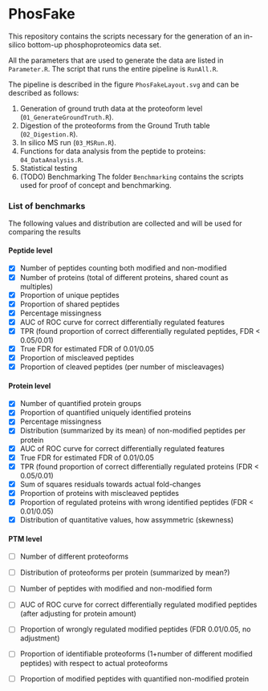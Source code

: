 # PhosFake

This repository contains the scripts necessary for the generation of an in-silico bottom-up phosphoproteomics data set. 

All the parameters that are used to generate the data are listed in `Parameter.R`. The script that runs the entire pipeline is `RunAll.R`.

The pipeline is described in the figure `PhosFakeLayout.svg` and can be described as follows:

1) Generation of ground truth data at the proteoform level (`01_GenerateGroundTruth.R`).
2) Digestion of the proteoforms from the Ground Truth table (`02_Digestion.R`).
3) In silico MS run (`03_MSRun.R`).
4) Functions for data analysis from the peptide to proteins: `04_DataAnalysis.R`.
5) Statistical testing
6) (TODO) Benchmarking
The folder `Benchmarking` contains the scripts used for proof of concept and benchmarking. 

### List of benchmarks

The following values and distribution are collected and will be used for comparing the results

#### Peptide level
- [X] Number of peptides counting both modified and non-modified
- [X] Number of proteins (total of different proteins, shared count as multiples)
- [X] Proportion of unique peptides
- [X] Proportion of shared peptides
- [X] Percentage missingness
- [X] AUC of ROC curve for correct differentially regulated features
- [X] TPR (found proportion of correct differentially regulated peptides, FDR < 0.05/0.01)
- [X] True FDR for estimated FDR of 0.01/0.05
- [X] Proportion of miscleaved peptides
- [X] Proportion of cleaved peptides (per number of miscleavages)

#### Protein level
- [X] Number of quantified protein groups
- [X] Proportion of quantified uniquely identified proteins
- [X] Percentage missingness
- [X] Distribution (summarized by its mean) of non-modified peptides per protein
- [X] AUC of ROC curve for correct differentially regulated features
- [X] True FDR for estimated FDR of 0.01/0.05
- [X] TPR (found proportion of correct differentially regulated proteins (FDR < 0.05/0.01)
- [X] Sum of squares residuals towards actual fold-changes
- [X] Proportion of proteins with miscleaved peptides
- [X] Proportion of regulated proteins with wrong identified peptides (FDR < 0.01/0.05)
- [X] Distribution of quantitative values, how assymmetric (skewness) 

#### PTM level

 - [ ] Number of different proteoforms
 - [ ] Distribution of proteoforms per protein (summarized by mean?)
 - [ ] Number of peptides with modified and non-modified form
 - [ ] AUC of ROC curve for correct differentially regulated modified peptides (after adjusting for protein amount)
 - [ ] Proportion of wrongly regulated modified peptides (FDR 0.01/0.05, no adjustment)
 - [ ] Proportion of identifiable proteoforms (1+number of different modified peptides) with respect to actual proteoforms
 - [ ] Proportion of modified peptides with quantified non-modified protein
 


